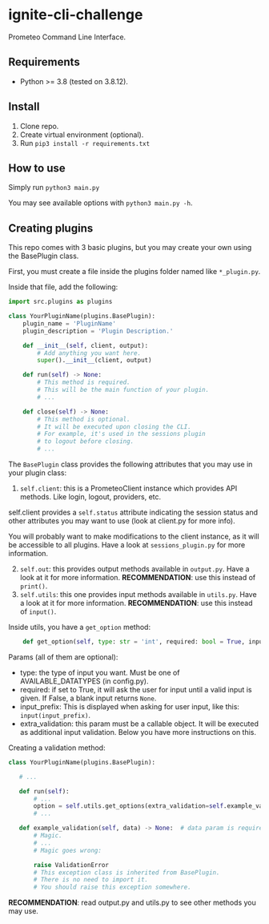 # ignite-cli-challenge
Prometeo Command Line Interface.

## Requirements
 - Python >= 3.8 (tested on 3.8.12).

## Install

1. Clone repo.
2. Create virtual environment (optional).
3. Run `pip3 install -r requirements.txt`

## How to use
Simply run `python3 main.py`

You may see available options with `python3 main.py -h`.

## Creating plugins

This repo comes with 3 basic plugins, but you may create your own using the BasePlugin class.

First, you must create a file inside the plugins folder named like `*_plugin.py`.

Inside that file, add the following:

```python
import src.plugins as plugins

class YourPluginName(plugins.BasePlugin):
    plugin_name = 'PluginName'
    plugin_description = 'Plugin Description.'

    def __init__(self, client, output):
        # Add anything you want here.
        super().__init__(client, output)

    def run(self) -> None:
        # This method is required.
        # This will be the main function of your plugin.
        # ...

    def close(self) -> None:
        # This method is optional.
        # It will be executed upon closing the CLI.
        # For example, it's used in the sessions plugin
        # to logout before closing.
        # ...
```

The `BasePlugin` class provides the following attributes that you may use in your plugin class:

1. `self.client`: this is a PrometeoClient instance which provides API methods. Like login, logout, providers, etc.

self.client provides a `self.status` attribute indicating the session status and other attributes you may want to use (look at client.py for more info).

You will probably want to make modifications to the client instance, as it will be accessible to all plugins. Have a look at `sessions_plugin.py` for more information.

2. `self.out`: this provides output methods available in `output.py`. Have a look at it for more information. **RECOMMENDATION**: use this instead of `print()`.
3. `self.utils`: this one provides input methods available in `utils.py`. Have a look at it for more information. **RECOMMENDATION**: use this instead of `input()`.

Inside utils, you have a `get_option` method:
```python
    def get_option(self, type: str = 'int', required: bool = True, input_prefix: str = DEFAULT_INPUT_PREFIX, extra_validation: Callable = None) -> Any: ...
```
Params (all of them are optional):
 - type: the type of input you want. Must be one of AVAILABLE_DATATYPES (in config.py).
 - required: if set to True, it will ask the user for input until a valid input is given. If False, a blank input returns `None`.
 - input_prefix: This is displayed when asking for user input, like this: `input(input_prefix)`.
 - extra_validation: this param must be a callable object. It will be executed as additional input validation. Below you have more instructions on this.

 Creating a validation method:

 ```python
class YourPluginName(plugins.BasePlugin):
 
    # ...

    def run(self):
        # ...
        option = self.utils.get_options(extra_validation=self.example_validation)
        # ...

    def example_validation(self, data) -> None:  # data param is required.
        # Magic.
        # ...
        # Magic goes wrong:

        raise ValidationError
        # This exception class is inherited from BasePlugin.
        # There is no need to import it.
        # You should raise this exception somewhere.
 ```

**RECOMMENDATION**: read output.py and utils.py to see other methods you may use.
